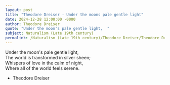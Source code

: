 ```yaml
---
layout: post
title: "Theodore Dreiser - Under the moons pale gentle light"
date: 2024-12-28 12:00:00 -0000
author: Theodore Dreiser
quote: "Under the moon's pale gentle light,  "
subject: Naturalism (Late 19th century)
permalink: /Naturalism (Late 19th century)/Theodore Dreiser/Theodore Dreiser - Under the moons pale gentle light
---
```


Under the moon's pale gentle light,  
The world is transformed in silver sheen;  
Whispers of love in the calm of night,  
Where all of the world feels serene.

- Theodore Dreiser
